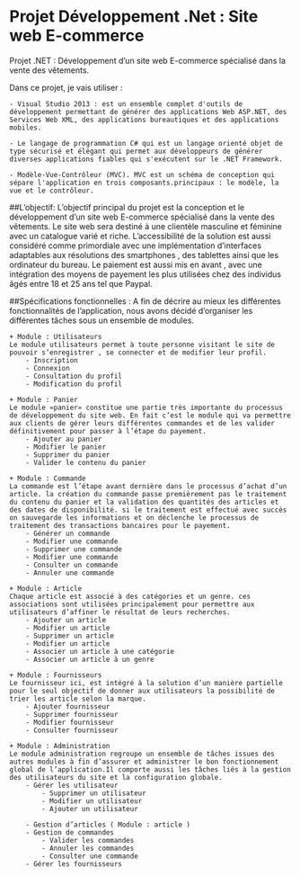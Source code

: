 Projet Développement .Net : Site web E-commerce
===================

Projet .NET : Développement d’un site web E-commerce spécialisé dans la vente des vêtements.

Dans ce projet, je vais utiliser :

	- Visual Studio 2013 : est un ensemble complet d'outils de développement permettant de générer des applications Web ASP.NET, des Services Web XML, des applications bureautiques et des applications mobiles.

	- Le langage de programmation C# qui est un langage orienté objet de type sécurisé et élégant qui permet aux développeurs de générer diverses applications fiables qui s'exécutent sur le .NET Framework.
	
	- Modèle-Vue-Contrôleur (MVC). MVC est un schéma de conception qui sépare l'application en trois composants.principaux : le modèle, la vue et le contrôleur.

##L’objectif: 
L’objectif principal du projet est la conception et le développement d’un site web E-commerce spécialisé dans la vente des vêtements. Le site web sera destiné à une clientèle masculine et féminine avec un catalogue varié et riche. L’accessibilité de la solution est aussi considéré comme primordiale avec une implémentation d’interfaces adaptables aux résolutions des smartphones , des tablettes ainsi que les ordinateur du bureau. Le paiement est aussi mis en avant , avec une intégration des moyens de payement les plus utilisées chez des individus âgés entre 18 et 25 ans tel que Paypal.

##Spécifications fonctionnelles :
A fin de décrire au mieux les différentes fonctionnalités de l’application, nous avons décidé d’organiser les différentes tâches sous un ensemble de modules.

	+ Module : Utilisateurs
	Le module utilisateurs permet à toute personne visitant le site de pouvoir s’enregistrer , se connecter et de modifier leur profil. 
		- Inscription
		- Connexion
		- Consultation du profil
		- Modification du profil

	+ Module : Panier
	Le module «panier» constitue une partie très importante du processus de développement du site web. En fait c’est le module qui va permettre aux clients de gérer leurs différentes commandes et de les valider définitivement pour passer à l’étape du payement.
		- Ajouter au panier
		- Modifier le panier
		- Supprimer du panier
		- Valider le contenu du panier

	+ Module : Commande
	La commande est l’étape avant dernière dans le processus d’achat d’un article. la création du commande passe premièrement pas le traitement du contenu du panier et la validation des quantités des articles et des dates de disponibilité. si le traitement est effectué avec succès on sauvegarde les informations et on déclenche le processus de traitement des transactions bancaires pour le payement.
		- Générer un commande
		- Modifier une commande 
		- Supprimer une commande
		- Modifier une commande
		- Consulter un commande
		- Annuler une commande
		
	+ Module : Article
	Chaque article est associé à des catégories et un genre. ces associations sont utilisées principalement pour permettre aux utilisateurs d’affiner le résultat de leurs recherches.
		- Ajouter un article
		- Modifier un article
		- Supprimer un article
		- Modifier un article
		- Associer un article à une catégorie
		- Associer un article à un genre

	+ Module : Fournisseurs 
	Le fournisseur ici, est intégré à la solution d’un manière partielle pour le seul objectif de donner aux utilisateurs la possibilité de trier les article selon la marque.
		- Ajouter fournisseur
		- Supprimer fournisseur
		- Modifier fournisseur
		- Consulter fournisseur 

	+ Module : Administration
	Le module administration regroupe un ensemble de tâches issues des autres modules à fin d’assurer et administrer le bon fonctionnement global de l’application.Il comporte aussi les tâches liés à la gestion des utilisateurs du site et la configuration globale.
		- Gérer les utilisateur 
			- Supprimer un utilisateur
			- Modifier un utilisateur
			- Ajouter un utilisateur

		- Gestion d’articles ( Module : article )
		- Gestion de commandes 
			- Valider les commandes
			- Annuler les commandes 
			- Consulter une commande
		- Gérer les fournisseurs

